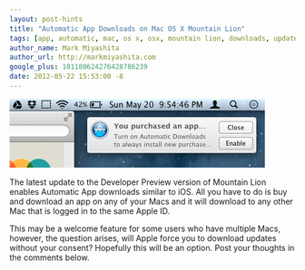 ```yaml
---
layout: post-hints
title: "Automatic App Downloads on Mac OS X Mountain Lion"
tags: [app, automatic, mac, os x, osx, mountain lion, downloads, update, 10.8]
author_name: Mark Miyashita
author_url: http://markmiyashita.com
google_plus: 101180624276428786239
date: 2012-05-22 15:53:00 -8
---
```


<img class="clear blog-image full-border" src="/images/mountain_lion_automatic_download.jpeg" title="Automatic Downloads">

The latest update to the Developer Preview version of Mountain Lion enables Automatic App downloads similar to iOS. All you have to do is buy and download an app on any of your Macs and it will download to any other Mac that is logged in to the same Apple ID.

This may be a welcome feature for some users who have multiple Macs, however, the question arises, will Apple force you to download updates without your consent? Hopefully this will be an option. Post your thoughts in the comments below.

